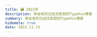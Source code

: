 ```yaml
---
title: 🗃️ 2022年
description: 来自老的已经无影踪的Typehco博客
summary: 来自老的已经无影踪的Typehco博客
hidemeta: true
date: 2022-11-15
---
```


